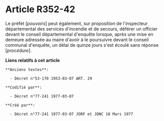 # Article R352-42

Le préfet [*pouvoirs*] peut également, sur proposition de l'inspecteur départemental des services d'incendie et de secours,
déférer un officier devant le conseil départemental d'enquête lorsque, après une mise en demeure adressée au maire d'avoir à
le poursuivre devant le conseil communal d'enquête, un délai de quinze jours s'est écoulé sans réponse [*procédure*].

**Liens relatifs à cet article**

	**Anciens textes**:

	  - Décret n°53-170 1953-03-07 ART. 29

	**Codifié par**:

	  - Décret n°77-241 1977-03-07

	**Créé par**:

	  - Décret n°77-241 1977-03-07 JORF et JONC 18 Mars 1977
